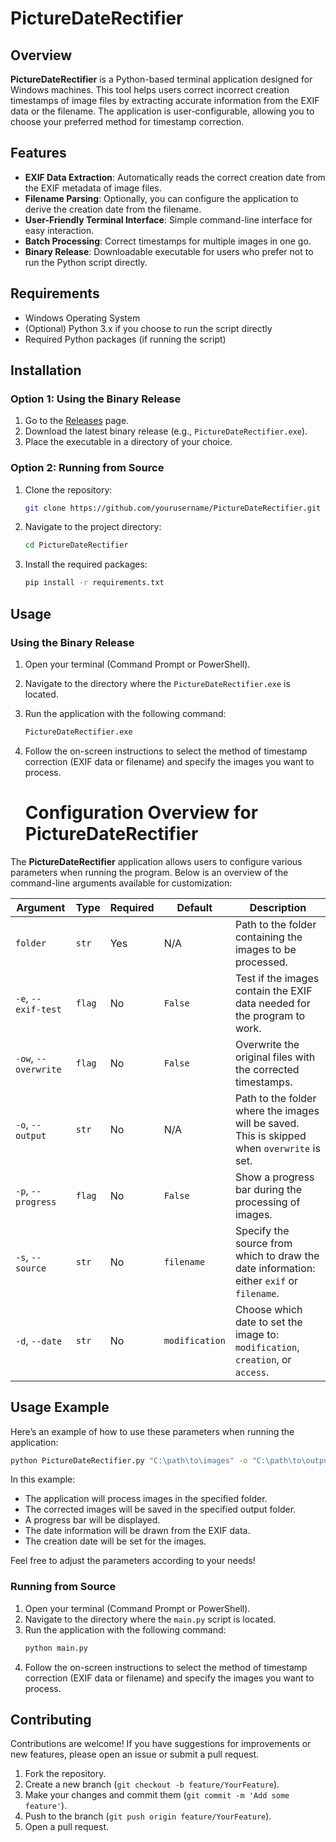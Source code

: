 # PictureDateRectifier

## Overview

**PictureDateRectifier** is a Python-based terminal application designed for Windows machines. This tool helps users correct incorrect creation timestamps of image files by extracting accurate information from the EXIF data or the filename. The application is user-configurable, allowing you to choose your preferred method for timestamp correction.

## Features

- **EXIF Data Extraction**: Automatically reads the correct creation date from the EXIF metadata of image files.
- **Filename Parsing**: Optionally, you can configure the application to derive the creation date from the filename.
- **User-Friendly Terminal Interface**: Simple command-line interface for easy interaction.
- **Batch Processing**: Correct timestamps for multiple images in one go.
- **Binary Release**: Downloadable executable for users who prefer not to run the Python script directly.

## Requirements

- Windows Operating System
- (Optional) Python 3.x if you choose to run the script directly
- Required Python packages (if running the script)

## Installation

### Option 1: Using the Binary Release

1. Go to the [Releases](https://github.com/yourusername/PictureDateRectifier/releases) page.
2. Download the latest binary release (e.g., `PictureDateRectifier.exe`).
3. Place the executable in a directory of your choice.

### Option 2: Running from Source

1. Clone the repository:
   ```bash
   git clone https://github.com/yourusername/PictureDateRectifier.git
   ```
2. Navigate to the project directory:
   ```bash
   cd PictureDateRectifier
   ```
3. Install the required packages:
   ```bash
   pip install -r requirements.txt
   ```

## Usage

### Using the Binary Release

1. Open your terminal (Command Prompt or PowerShell).
2. Navigate to the directory where the `PictureDateRectifier.exe` is located.
3. Run the application with the following command:
   ```bash
   PictureDateRectifier.exe
   ```
4. Follow the on-screen instructions to select the method of timestamp correction (EXIF data or filename) and specify the images you want to process.

   # Configuration Overview for PictureDateRectifier

The **PictureDateRectifier** application allows users to configure various parameters when running the program. Below is an overview of the command-line arguments available for customization:

| Argument                | Type     | Required | Default     | Description                                                                                     |
|------------------------|----------|----------|-------------|-------------------------------------------------------------------------------------------------|
| `folder`               | `str`    | Yes      | N/A         | Path to the folder containing the images to be processed.                                      |
| `-e`, `--exif-test`    | `flag`   | No       | `False`     | Test if the images contain the EXIF data needed for the program to work.                       |
| `-ow`, `--overwrite`    | `flag`   | No       | `False`     | Overwrite the original files with the corrected timestamps.                                    |
| `-o`, `--output`        | `str`    | No       | N/A         | Path to the folder where the images will be saved. This is skipped when `overwrite` is set.   |
| `-p`, `--progress`      | `flag`   | No       | `False`     | Show a progress bar during the processing of images.                                          |
| `-s`, `--source`        | `str`    | No       | `filename`  | Specify the source from which to draw the date information: either `exif` or `filename`.      |
| `-d`, `--date`          | `str`    | No       | `modification` | Choose which date to set the image to: `modification`, `creation`, or `access`.               |

## Usage Example

Here’s an example of how to use these parameters when running the application:

```bash
python PictureDateRectifier.py "C:\path\to\images" -o "C:\path\to\output" -p -s "exif" -d "creation"
```

In this example:
- The application will process images in the specified folder.
- The corrected images will be saved in the specified output folder.
- A progress bar will be displayed.
- The date information will be drawn from the EXIF data.
- The creation date will be set for the images.

Feel free to adjust the parameters according to your needs!

### Running from Source

1. Open your terminal (Command Prompt or PowerShell).
2. Navigate to the directory where the `main.py` script is located.
3. Run the application with the following command:
   ```bash
   python main.py
   ```
4. Follow the on-screen instructions to select the method of timestamp correction (EXIF data or filename) and specify the images you want to process.

## Contributing

Contributions are welcome! If you have suggestions for improvements or new features, please open an issue or submit a pull request.

1. Fork the repository.
2. Create a new branch (`git checkout -b feature/YourFeature`).
3. Make your changes and commit them (`git commit -m 'Add some feature'`).
4. Push to the branch (`git push origin feature/YourFeature`).
5. Open a pull request.
